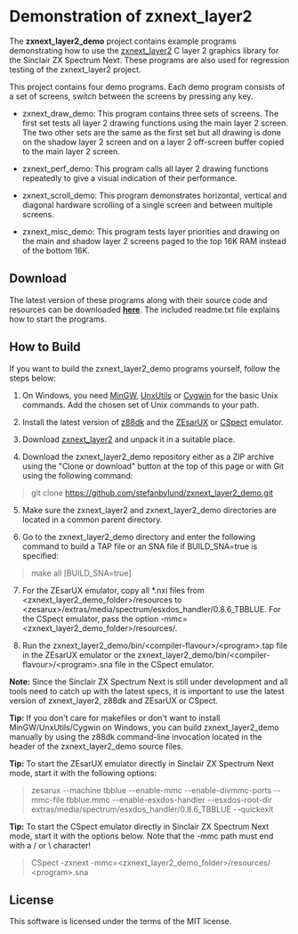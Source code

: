 # Demonstration of zxnext_layer2

The **zxnext_layer2_demo** project contains example programs demonstrating
how to use the [zxnext_layer2](https://github.com/stefanbylund/zxnext_layer2)
C layer 2 graphics library for the Sinclair ZX Spectrum Next. These programs
are also used for regression testing of the zxnext_layer2 project.

This project contains four demo programs. Each demo program consists of a set of
screens, switch between the screens by pressing any key.

* zxnext_draw_demo: This program contains three sets of screens. The first set
tests all layer 2 drawing functions using the main layer 2 screen. The two other
sets are the same as the first set but all drawing is done on the shadow layer 2
screen and on a layer 2 off-screen buffer copied to the main layer 2 screen.

* zxnext_perf_demo: This program calls all layer 2 drawing functions repeatedly
to give a visual indication of their performance.

* zxnext_scroll_demo: This program demonstrates horizontal, vertical and
diagonal hardware scrolling of a single screen and between multiple screens.

* zxnext_misc_demo: This program tests layer priorities and drawing on the main
and shadow layer 2 screens paged to the top 16K RAM instead of the bottom 16K.

## Download

The latest version of these programs along with their source code and resources
can be downloaded **[here](build/zxnext_layer2_demo.zip)**. The included readme.txt
file explains how to start the programs.

## How to Build

If you want to build the zxnext_layer2_demo programs yourself, follow the steps
below:

1. On Windows, you need [MinGW](http://www.mingw.org/),
[UnxUtils](https://sourceforge.net/projects/unxutils/) or
[Cygwin](https://www.cygwin.com/) for the basic Unix commands. Add the chosen
set of Unix commands to your path.

2. Install the latest version of [z88dk](https://github.com/z88dk/z88dk) and the
[ZEsarUX](https://sourceforge.net/projects/zesarux/) or
[CSpect](https://dailly.blogspot.se/) emulator.

3. Download [zxnext_layer2](https://github.com/stefanbylund/zxnext_layer2/blob/master/build/zxnext_layer2.zip)
and unpack it in a suitable place.

4. Download the zxnext_layer2_demo repository either as a ZIP archive using the
"Clone or download" button at the top of this page or with Git using the
following command:

> git clone https://github.com/stefanbylund/zxnext_layer2_demo.git

5. Make sure the zxnext_layer2 and zxnext_layer2_demo directories are located in
a common parent directory.

6. Go to the zxnext_layer2_demo directory and enter the following command to
build a TAP file or an SNA file if BUILD_SNA=true is specified:

> make all [BUILD_SNA=true]

7. For the ZEsarUX emulator, copy all *.nxi files from \<zxnext_layer2_demo_folder\>/resources
to \<zesarux\>/extras/media/spectrum/esxdos_handler/0.8.6_TBBLUE. For the CSpect
emulator, pass the option -mmc=\<zxnext_layer2_demo_folder\>/resources/.

8. Run the zxnext_layer2_demo/bin/\<compiler-flavour\>/\<program\>.tap file in
the ZEsarUX emulator or the
zxnext_layer2_demo/bin/\<compiler-flavour\>/\<program\>.sna file in the CSpect
emulator.

**Note:** Since the Sinclair ZX Spectrum Next is still under development and all
tools need to catch up with the latest specs, it is important to use the latest
version of zxnext_layer2, z88dk and ZEsarUX or CSpect.

**Tip:** If you don't care for makefiles or don't want to install
MinGW/UnxUtils/Cygwin on Windows, you can build zxnext_layer2_demo manually
by using the z88dk command-line invocation located in the header of the
zxnext_layer2_demo source files.

**Tip:** To start the ZEsarUX emulator directly in Sinclair ZX Spectrum Next
mode, start it with the following options:

> zesarux --machine tbblue --enable-mmc --enable-divmmc-ports --mmc-file tbblue.mmc
    --enable-esxdos-handler --esxdos-root-dir extras/media/spectrum/esxdos_handler/0.8.6_TBBLUE --quickexit

**Tip:** To start the CSpect emulator directly in Sinclair ZX Spectrum Next
mode, start it with the options below. Note that the -mmc path must end with a
/ or \ character!

> CSpect -zxnext -mmc=\<zxnext_layer2_demo_folder\>/resources/ \<program\>.sna

## License

This software is licensed under the terms of the MIT license.
